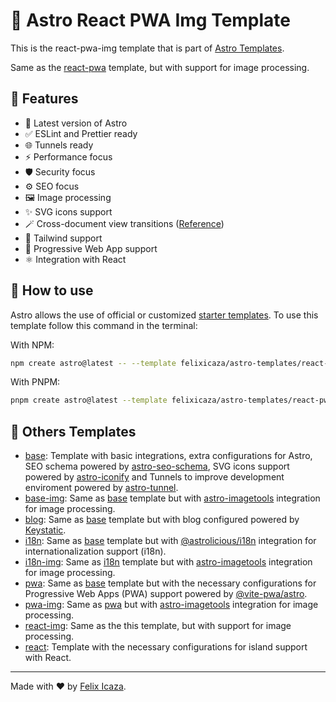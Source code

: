 # 🚀 Astro React PWA Img Template

This is the react-pwa-img template that is part of [Astro Templates](https://github.com/felixicaza/astro-templates).

Same as the [react-pwa](https://github.com/felixicaza/astro-templates/tree/main/react-pwa) template, but with support for image processing.

## 👀 Features

- 🚀 Latest version of Astro
- ✅ ESLint and Prettier ready
- 🌐 Tunnels ready
- ⚡ Performance focus
- 🛡️ Security focus
- ⚙️ SEO focus
- 🖼️ Image processing
- ✨ SVG icons support
- 🪄 Cross-document view transitions ([Reference](https://developer.chrome.com/docs/web-platform/view-transitions/cross-document))
- 💅 Tailwind support
- 📱 Progressive Web App support
- ⚛ Integration with React

## 🤔 How to use

Astro allows the use of official or customized [starter templates](https://docs.astro.build/en/install/auto/#starter-templates). To use this template follow this command in the terminal:

With NPM:

```bash
npm create astro@latest -- --template felixicaza/astro-templates/react-pwa-img
```

With PNPM:

```bash
pnpm create astro@latest --template felixicaza/astro-templates/react-pwa-img
```

## 📖 Others Templates

- [base](https://github.com/felixicaza/astro-templates/tree/main/base): Template with basic integrations, extra configurations for Astro, SEO schema powered by [astro-seo-schema](https://github.com/codiume/orbit/tree/main/packages/astro-seo-schema), SVG icons support powered by [astro-iconify](https://github.com/manuelmeister/astro-iconify) and Tunnels to improve development enviroment powered by [astro-tunnel](https://github.com/morinokami/astro-tunnel).
- [base-img](https://github.com/felixicaza/astro-templates/tree/main/base-img): Same as [base](https://github.com/felixicaza/astro-templates/tree/main/base) template but with [astro-imagetools](https://github.com/RafidMuhymin/astro-imagetools) integration for image processing.
- [blog](https://github.com/felixicaza/astro-templates/tree/main/blog): Same as [base](https://github.com/felixicaza/astro-templates/tree/main/base) template but with blog configured powered by [Keystatic](https://keystatic.com/).
- [i18n](https://github.com/felixicaza/astro-templates/tree/main/i18n): Same as [base](https://github.com/felixicaza/astro-templates/tree/main/base) template but with [@astrolicious/i18n](https://github.com/astrolicious/i18n) integration for internationalization support (i18n).
- [i18n-img](https://github.com/felixicaza/astro-templates/tree/main/i18n-img): Same as [i18n](https://github.com/felixicaza/astro-templates/tree/main/i18n) template but with [astro-imagetools](https://github.com/RafidMuhymin/astro-imagetools) integration for image processing.
- [pwa](https://github.com/felixicaza/astro-templates/tree/main/pwa): Same as [base](https://github.com/felixicaza/astro-templates/tree/main/base) template but with the necessary configurations for Progressive Web Apps (PWA) support powered by [@vite-pwa/astro](https://github.com/vite-pwa/astro).
- [pwa-img](https://github.com/felixicaza/astro-templates/tree/main/pwa-img): Same as [pwa](https://github.com/felixicaza/astro-templates/tree/main/pwa) but with [astro-imagetools](https://github.com/RafidMuhymin/astro-imagetools) integration for image processing.
- [react-img](https://github.com/felixicaza/astro-templates/tree/main/react-img/): Same as the this template, but with support for image processing.
- [react](https://github.com/felixicaza/astro-templates/tree/main/react/): Template with the necessary configurations for island support with React.

---

Made with ❤️ by [Felix Icaza](https://felixicaza.com).
